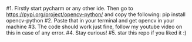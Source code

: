 #1. Firstly start pycharm or any other ide. Then go to https://pypi.org/project/opencv-python/ and copy the following: pip install opencv-python
#2. Paste that in your terminal and get opencv in your machine
#3. The code should work just fine, follow my youtube video on this in case of any error.
#4. Stay curious!
#5. star this repo if you liked it :)
